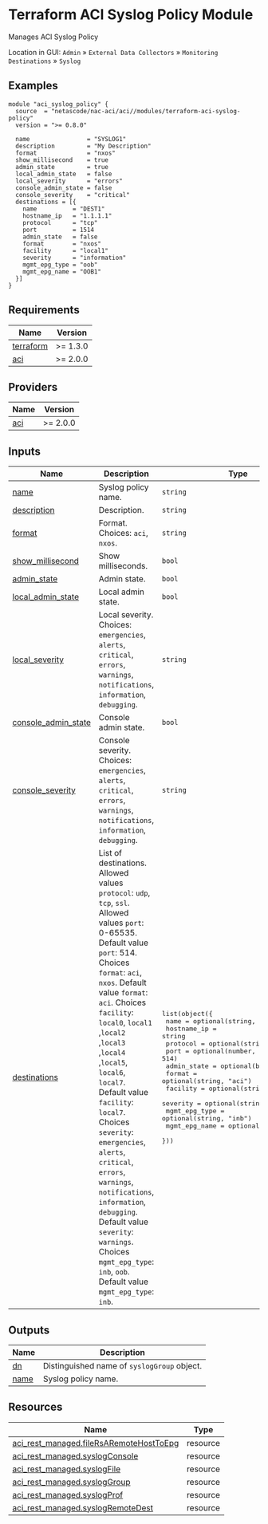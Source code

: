 <!-- BEGIN_TF_DOCS -->
# Terraform ACI Syslog Policy Module

Manages ACI Syslog Policy

Location in GUI:
`Admin` » `External Data Collectors` » `Monitoring Destinations` » `Syslog`

## Examples

```hcl
module "aci_syslog_policy" {
  source  = "netascode/nac-aci/aci//modules/terraform-aci-syslog-policy"
  version = ">= 0.8.0"

  name                = "SYSLOG1"
  description         = "My Description"
  format              = "nxos"
  show_millisecond    = true
  admin_state         = true
  local_admin_state   = false
  local_severity      = "errors"
  console_admin_state = false
  console_severity    = "critical"
  destinations = [{
    name          = "DEST1"
    hostname_ip   = "1.1.1.1"
    protocol      = "tcp"
    port          = 1514
    admin_state   = false
    format        = "nxos"
    facility      = "local1"
    severity      = "information"
    mgmt_epg_type = "oob"
    mgmt_epg_name = "OOB1"
  }]
}
```

## Requirements

| Name | Version |
|------|---------|
| <a name="requirement_terraform"></a> [terraform](#requirement\_terraform) | >= 1.3.0 |
| <a name="requirement_aci"></a> [aci](#requirement\_aci) | >= 2.0.0 |

## Providers

| Name | Version |
|------|---------|
| <a name="provider_aci"></a> [aci](#provider\_aci) | >= 2.0.0 |

## Inputs

| Name | Description | Type | Default | Required |
|------|-------------|------|---------|:--------:|
| <a name="input_name"></a> [name](#input\_name) | Syslog policy name. | `string` | n/a | yes |
| <a name="input_description"></a> [description](#input\_description) | Description. | `string` | `""` | no |
| <a name="input_format"></a> [format](#input\_format) | Format. Choices: `aci`, `nxos`. | `string` | `"aci"` | no |
| <a name="input_show_millisecond"></a> [show\_millisecond](#input\_show\_millisecond) | Show milliseconds. | `bool` | `false` | no |
| <a name="input_admin_state"></a> [admin\_state](#input\_admin\_state) | Admin state. | `bool` | `true` | no |
| <a name="input_local_admin_state"></a> [local\_admin\_state](#input\_local\_admin\_state) | Local admin state. | `bool` | `true` | no |
| <a name="input_local_severity"></a> [local\_severity](#input\_local\_severity) | Local severity. Choices: `emergencies`, `alerts`, `critical`, `errors`, `warnings`, `notifications`, `information`, `debugging`. | `string` | `"information"` | no |
| <a name="input_console_admin_state"></a> [console\_admin\_state](#input\_console\_admin\_state) | Console admin state. | `bool` | `true` | no |
| <a name="input_console_severity"></a> [console\_severity](#input\_console\_severity) | Console severity. Choices: `emergencies`, `alerts`, `critical`, `errors`, `warnings`, `notifications`, `information`, `debugging`. | `string` | `"alerts"` | no |
| <a name="input_destinations"></a> [destinations](#input\_destinations) | List of destinations. Allowed values `protocol`: `udp`, `tcp`, `ssl`. Allowed values `port`: 0-65535. Default value `port`: 514. Choices `format`: `aci`, `nxos`. Default value `format`: `aci`. Choices `facility`: `local0`, `local1` ,`local2` ,`local3` ,`local4` ,`local5`, `local6`, `local7`. Default value `facility`: `local7`. Choices `severity`: `emergencies`, `alerts`, `critical`, `errors`, `warnings`, `notifications`, `information`, `debugging`. Default value `severity`: `warnings`. Choices `mgmt_epg_type`: `inb`, `oob`. Default value `mgmt_epg_type`: `inb`. | <pre>list(object({<br>    name          = optional(string, "")<br>    hostname_ip   = string<br>    protocol      = optional(string)<br>    port          = optional(number, 514)<br>    admin_state   = optional(bool, true)<br>    format        = optional(string, "aci")<br>    facility      = optional(string, "local7")<br>    severity      = optional(string, "warnings")<br>    mgmt_epg_type = optional(string, "inb")<br>    mgmt_epg_name = optional(string)<br>  }))</pre> | `[]` | no |

## Outputs

| Name | Description |
|------|-------------|
| <a name="output_dn"></a> [dn](#output\_dn) | Distinguished name of `syslogGroup` object. |
| <a name="output_name"></a> [name](#output\_name) | Syslog policy name. |

## Resources

| Name | Type |
|------|------|
| [aci_rest_managed.fileRsARemoteHostToEpg](https://registry.terraform.io/providers/CiscoDevNet/aci/latest/docs/resources/rest_managed) | resource |
| [aci_rest_managed.syslogConsole](https://registry.terraform.io/providers/CiscoDevNet/aci/latest/docs/resources/rest_managed) | resource |
| [aci_rest_managed.syslogFile](https://registry.terraform.io/providers/CiscoDevNet/aci/latest/docs/resources/rest_managed) | resource |
| [aci_rest_managed.syslogGroup](https://registry.terraform.io/providers/CiscoDevNet/aci/latest/docs/resources/rest_managed) | resource |
| [aci_rest_managed.syslogProf](https://registry.terraform.io/providers/CiscoDevNet/aci/latest/docs/resources/rest_managed) | resource |
| [aci_rest_managed.syslogRemoteDest](https://registry.terraform.io/providers/CiscoDevNet/aci/latest/docs/resources/rest_managed) | resource |
<!-- END_TF_DOCS -->